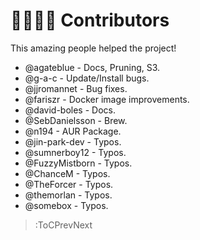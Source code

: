 # 🙋‍♀️🙋‍♂️ Contributors

This amazing people helped the project!

- @agateblue - Docs, Pruning, S3.
- @g-a-c - Update/Install bugs.
- @jjromannet - Bug fixes.
- @fariszr - Docker image improvements.
- @david-boles - Docs.
- @SebDanielsson - Brew.
- @n194 - AUR Package.
- @jin-park-dev - Typos.
- @sumnerboy12 - Typos.
- @FuzzyMistborn - Typos.
- @ChanceM - Typos.
- @TheForcer - Typos.
- @themorlan - Typos.
- @somebox - Typos.

> :ToCPrevNext
